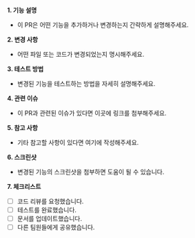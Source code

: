 **1. 기능 설명**
- 이 PR은 어떤 기능을 추가하거나 변경하는지 간략하게 설명해주세요.

**2. 변경 사항**
- 어떤 파일 또는 코드가 변경되었는지 명시해주세요.

**3. 테스트 방법**
- 변경된 기능을 테스트하는 방법을 자세히 설명해주세요.

**4. 관련 이슈**
- 이 PR과 관련된 이슈가 있다면 이곳에 링크를 첨부해주세요.

**5. 참고 사항**
- 기타 참고할 사항이 있다면 여기에 작성해주세요.

**6. 스크린샷**
- 변경된 기능의 스크린샷을 첨부하면 도움이 될 수 있습니다.

**7. 체크리스트**
- [ ] 코드 리뷰를 요청했습니다.
- [ ] 테스트를 완료했습니다.
- [ ] 문서를 업데이트했습니다.
- [ ] 다른 팀원들에게 공유했습니다.
